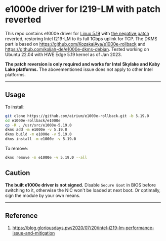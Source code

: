 # e1000e driver for I219-LM with patch reverted

This repo contains e1000e driver for [Linux 5.19](https://github.com/torvalds/linux/releases/tag/v5.19) with [the negative patch](https://github.com/torvalds/linux/commit/b10effb92e272051dd1ec0d7be56bf9ca85ab927) reverted, restoring Intel I219-LM to its full 1Gbps uplink for TCP. The DKMS part is based on <https://github.com/KozakaiAya/e1000e-rollback> and <https://github.com/koljah-de/e1000e-dkms-debian>. Tested working on Ubuntu 22.04 with HWE Edge 5.19 kernel as of Jan 2023.

**The patch reversion is only required and works for Intel Skylake and Kaby Lake platforms.** The abovementioned issue does not apply to other Intel platforms.

---

## Usage

To install:

```bash
git clone https://github.com/airium/e1000e-rollback.git -b 5.19.0
cd e1000e-rollback/e1000e
cp -R . /usr/src/e1000e-5.19.0
dkms add -m e1000e -v 5.19.0
dkms build -m e1000e -v 5.19.0
dkms install -m e1000e -v 5.19.0
```

To remove:

```bash
dkms remove -m e1000e -v 5.19.0 --all
```

## Caution

**The built e1000e driver is not signed.**
Disable `Secure Boot` in BIOS before switching to it, otherwise the NIC won't be loaded at next boot.
Or optimally, sign the module by your own means.

---

## Reference

1. <https://blog.gloriousdays.pw/2020/07/20/intel-i219-lm-performance-issue-and-mitigation>

